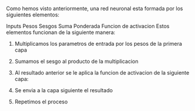 Como hemos visto anteriormente, una red neuronal esta formada por los siguientes elementos:

Inputs
Pesos
Sesgos
Suma Ponderada
Funcion de activacion
Estos elementos funcionan de la siguiente manera:

1. Multiplicamos los parametros de entrada por los pesos de la primera capa

2. Sumamos el sesgo al producto de la multiplicacion

3. Al resultado anterior se le aplica la funcion de activacion de la siguiente capa:

4. Se envia a la capa siguiente el resultado

5. Repetimos el proceso
